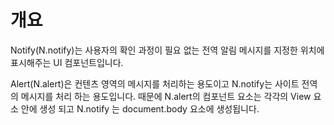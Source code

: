 개요
===

Notify(N.notify)는 사용자의 확인 과정이 필요 없는 전역 알림 메시지를 지정한 위치에 표시해주는 UI 컴포넌트입니다.

<p class="alert">Alert(N.alert)은 컨텐츠 영역의 메시지를 처리하는 용도이고 N.notify는 사이트 전역의 메시지를 처리 하는 용도입니다. 때문에 N.alert의 컴포넌트 요소는 각각의 View 요소 안에 생성 되고 N.notify 는 document.body 요소에 생성됩니다.</p>